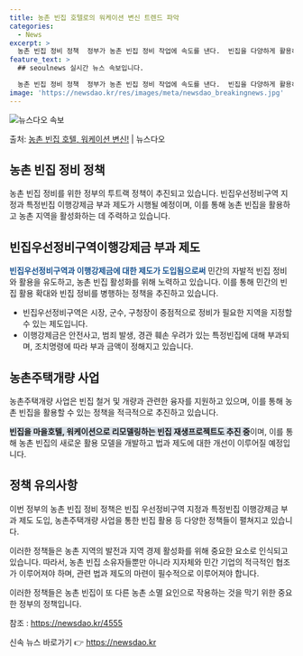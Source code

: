 ```yaml
---
title: 농촌 빈집 호텔로의 워케이션 변신 트렌드 파악
categories:
  - News
excerpt: >
  농촌 빈집 정비 정책  정부가 농촌 빈집 정비 작업에 속도를 낸다.  빈집을 다양하게 활용하도록 빈집은행과 …
feature_text: >
  ## seoulnews 실시간 뉴스 속보입니다.

  농촌 빈집 정비 정책  정부가 농촌 빈집 정비 작업에 속도를 낸다.  빈집을 다양하게 활용하도록 빈집은행과 …
image: 'https://newsdao.kr/res/images/meta/newsdao_breakingnews.jpg'
---
```


![뉴스다오 속보](https://newsdao.kr/res/images/meta/newsdao_breakingnews.jpg)

<p>출처: <a href="https://newsdao.kr/4555" rel="dofollow">농촌 빈집 호텔, 워케이션 변신!</a> | 뉴스다오</p>

<h2 data-ke-size="size26">농촌 빈집 정비 정책</h2>
농촌 빈집 정비를 위한 정부의 투트랙 정책이 추진되고 있습니다. 빈집우선정비구역 지정과 특정빈집 이행강제금 부과 제도가 시행될 예정이며, 이를 통해 농촌 빈집을 활용하고 농촌 지역을 활성화하는 데 주력하고 있습니다.

<p data-ke-size="size16"></p>

<h2 data-ke-size="size24">빈집우선정비구역이행강제금 부과 제도</h2>
<b><span style="color: #1a5490;">빈집우선정비구역과 이행강제금에 대한 제도가 도입됨으로써</span></b> 민간의 자발적 빈집 정비와 활용을 유도하고, 농촌 빈집 활성화를 위해 노력하고 있습니다. 이를 통해 민간의 빈집 활용 확대와 빈집 정비를 병행하는 정책을 추진하고 있습니다.

<ul>
  <li>빈집우선정비구역은 시장, 군수, 구청장이 중점적으로 정비가 필요한 지역을 지정할 수 있는 제도입니다.</li>
  <li>이행강제금은 안전사고, 범죄 발생, 경관 훼손 우려가 있는 특정빈집에 대해 부과되며, 조치명령에 따라 부과 금액이 정해지고 있습니다.</li>
</ul>

<p data-ke-size="size16"></p>

<h2 data-ke-size="size24">농촌주택개량 사업</h2>
농촌주택개량 사업은 빈집 철거 및 개량과 관련한 융자를 지원하고 있으며, 이를 통해 농촌 빈집을 활용할 수 있는 정책을 적극적으로 추진하고 있습니다.

<b><span style="background-color: #21538527;">빈집을 마을호텔, 워케이션으로 리모델링하는 빈집 재생프로젝트도 추진 중</span></b>이며, 이를 통해 농촌 빈집의 새로운 활용 모델을 개발하고 법과 제도에 대한 개선이 이루어질 예정입니다.

<p data-ke-size="size16"></p>

<h2 data-ke-size="size24">정책 유의사항</h2>
이번 정부의 농촌 빈집 정비 정책은 빈집 우선정비구역 지정과 특정빈집 이행강제금 부과 제도 도입, 농촌주택개량 사업을 통한 빈집 활용 등 다양한 정책들이 펼쳐지고 있습니다.

이러한 정책들은 농촌 지역의 발전과 지역 경제 활성화를 위해 중요한 요소로 인식되고 있습니다. 따라서, 농촌 빈집 소유자들뿐만 아니라 지자체와 민간 기업의 적극적인 협조가 이루어져야 하며, 관련 법과 제도의 마련이 필수적으로 이루어져야 합니다. 

이러한 정책들은 농촌 빈집이 또 다른 농촌 소멸 요인으로 작용하는 것을 막기 위한 중요한 정부의 정책입니다.

<p data-ke-size="size16"></p>

참조 : <a href="https://newsdao.kr/4555">https://newsdao.kr/4555</a> 

신속 뉴스 바로가기 👉 <a href="https://newsdao.kr" rel="dofollow">https://newsdao.kr</a>


